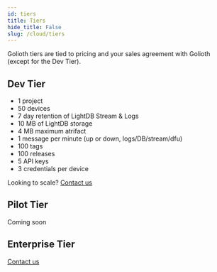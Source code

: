 ```yaml
---
id: tiers
title: Tiers
hide_title: False
slug: /cloud/tiers
---
```


Golioth tiers are tied to pricing and your sales agreement with Golioth (except for the Dev Tier). 

## Dev Tier

* 1 project
* 50 devices
* 7 day retention of LightDB Stream & Logs
* 10 MB of LightDB storage
* 4 MB maximum atrifact
* 1 message per minute (up or down, logs/DB/stream/dfu)
* 100 tags
* 100 releases
* 5 API keys
* 3 credentials per device

Looking to scale? [Contact us](mailto:sales@golioth.io)

## Pilot Tier

Coming soon

## Enterprise Tier

[Contact us](mailto:sales@golioth.io)